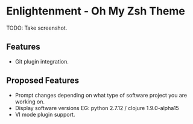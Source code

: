 # Enlightenment - Oh My Zsh Theme

TODO: Take screenshot.

## Features
 - Git plugin integration.

## Proposed Features
 - Prompt changes depending on what type of software project you are working on.
 - Display software versions EG: python 2.7.12 / clojure 1.9.0-alpha15
 - VI mode plugin support.
